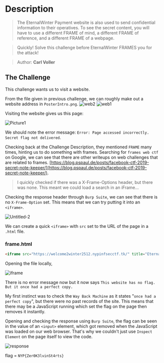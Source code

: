 # Description
> The EternalWinter Payment website is also used to send confidential information to their operatives. To see the secret content, you will have to use a different FRAME of mind, a different FRAME of reference, and a different FRAME of a webpage.

> Quickly! Solve this challenge before EternalWinter FRAMES you for the attack!

> Author: **Carl Voller**

## The Challenge
This challenge wants us to visit a website.

From the file given in previous challenge, we can roughly make out a website address in `PosterIntro.png`.
![web2](https://user-images.githubusercontent.com/83258849/147629273-688b28e0-2315-4072-8bed-fec781706904.png)
![web1](https://user-images.githubusercontent.com/83258849/147629278-24c07398-826a-44ca-ae3d-a746933e152e.png)

Visiting the website gives us this page:

![Picture1](https://user-images.githubusercontent.com/83258849/147629385-b7ea7779-2e8f-477c-ab9c-d336229c7a88.png)

We should note the error message: `Error: Page accessed incorrectly. Secret flag not delivered`.

Checking back at the Challenge Description, they mentioned `FRAME` many times, hinting us to do something with frames. Searching for `frames web ctf` on Google, we can see that there are other writeups on web challenges that are related to frames. [https://blog.pspaul.de/posts/facebook-ctf-2019-secret-note-keeper/](https://blog.pspaul.de/posts/facebook-ctf-2019-secret-note-keeper/).

> I quickly checked if there was a X-Frame-Options header, but there was none. This meant we could load a search in an iFrame...

Checking the response header through `Burp Suite`, we can see that there is no `X-Frame-Option` set. This means that we can try putting it into an `<iframe>`.

![Untitled-2](https://user-images.githubusercontent.com/83258849/147630771-9799e285-0dcb-4ce7-8793-7e81dcbb59a1.png)

We can create a quick `<iframe>` with `src` set to the URL of the page in a `.html` file.
### frame.html
```html
<iframe src="https://welcome2winter2512.nypinfsecctf.tk/" title="Eternal" height="100%" width="100%"></iframe>
```

Opening the file locally,

![iframe](https://user-images.githubusercontent.com/83258849/147631248-06843ac9-b010-416a-9783-aa882c1423b6.png)

There is no error message now but it now says `This website has no flag. But it once had a perfect copy.`

My first instinct was to check the `Way Back Machine` as it states "`once had a perfect copy`", but there were no past records of the site. This means that there may be a JavaScript running which set the flag on the page then removes it instantly.

Opening and checking the response using `Burp Suite`, the flag can be seen in the value of an `<input>` element, which got removed when the JavaScript was loaded on our web browser. That's why we couldn't just use `Inspect Element` on the page itself to view the code.

![response](https://user-images.githubusercontent.com/83258849/147632258-072e1866-3431-4caf-88e1-085b578ff613.png)

flag = `NYP{Zer0K3lvinSt4rts}`

